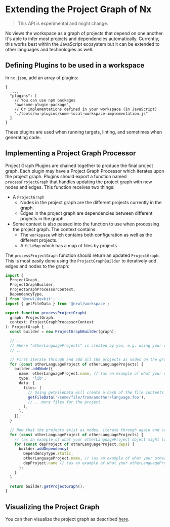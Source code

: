 # Extending the Project Graph of Nx

> This API is experimental and might change.

Nx views the workspace as a graph of projects that depend on one another. It's able to infer most projects and dependencies automatically. Currently, this works best within the JavaScript ecosystem but it can be extended to other languages and technologies as well.

## Defining Plugins to be used in a workspace

In `nx.json`, add an array of plugins:

```jsonc
{
  ...,
  "plugins": [
    // You can use npm packages
    "awesome-plugin-package",
    // Or implementations defined in your workspace (in JavaScript)
    "./tools/nx-plugins/some-local-workspace-implementation.js"
  ]
}
```

These plugins are used when running targets, linting, and sometimes when generating code.

## Implementing a Project Graph Processor

Project Graph Plugins are chained together to produce the final project graph. Each plugin may have a Project Graph Processor which iterates upon the project graph. Plugins should export a function named `processProjectGraph` that handles updating the project graph with new nodes and edges. This function receives two things:

- A `ProjectGraph`
  - Nodes in the project graph are the different projects currently in the graph.
  - Edges in the project graph are dependencies between different projects in the graph.
- Some context is also passed into the function to use when processing the project graph. The context contains:
  - The `workspace` which contains both configuration as well as the different projects.
  - A `fileMap` which has a map of files by projects

The `processProjectGraph` function should return an updated `ProjectGraph`. This is most easily done using the `ProjectGraphBuilder` to iteratively add edges and nodes to the graph:

```typescript
import {
  ProjectGraph,
  ProjectGraphBuilder,
  ProjectGraphProcessorContext,
  DependencyType,
} from '@nrwl/devkit';
import { getFileData } from '@nrwl/workspace';

export function processProjectGraph(
  graph: ProjectGraph,
  context: ProjectGraphProcessorContext
): ProjectGraph {
  const builder = new ProjectGraphBuilder(graph);

  // ...
  // Where "otherLanguageProjects" is created by you, e.g. using your custom language's toolchain/compiler APIs
  // ...

  // First iterate through and add all the projects as nodes on the graph
  for (const otherLanguageProject of otherLanguageProjects) {
    builder.addNode({
      name: otherLanguageProject.name, // (as an example of what your otherLanguageProject object might look like)
      type: 'lib',
      data: {
        files: [
          // Using getFileData will create a hash of the file contents using Nx's internal hashing alogrithm
          getFileData('/some/file/from/another/language.foo'),
          // ...more files for the project
        ],
      },
    });
  }

  // Now that the projects exist as nodes, iterate through again and create all the dependency relationships between them
  for (const otherLanguageProject of otherLanguageProjects) {
    // (as an example of what your otherLanguageProject object might look like with a deps array)
    for (const depProject of otherLanguageProject.deps) {
      builder.addDependency(
        DependencyType.static,
        otherLanguageProject.name, // (as an example of what your otherLanguageProject object might look like)
        depProject.name // (as an example of what your otherLanguageProject dep object might look like)
      );
    }
  }

  return builder.getProjectGraph();
}
```

## Visualizing the Project Graph

You can then visualize the project graph as described [here](dependency-graph).
